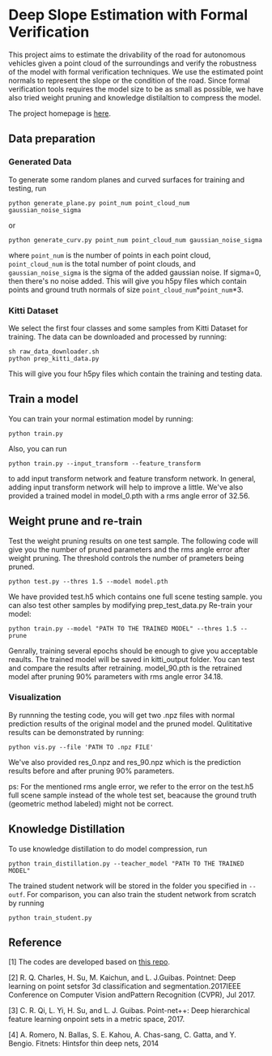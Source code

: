 # Deep Slope Estimation with Formal Verification

This project aims to estimate the drivability of the road for autonomous vehicles given a point cloud of the surroundings and verify the robustness of the model with formal verification techniques. We use the estimated point normals to 
represent the slope or the condition of the road. Since formal verification tools requires the model size to be as small as possible, we have also tried weight pruning and knowledge distilaltion to compress the model.

The project homepage is [here](https://mscvprojects.ri.cmu.edu/2019teamf/).

## Data preparation
### Generated Data
To generate some random planes and curved surfaces for training and testing, run
```
python generate_plane.py point_num point_cloud_num gaussian_noise_sigma
```
or
```
python generate_curv.py point_num point_cloud_num gaussian_noise_sigma
```
where `point_num` is the number of points in each point cloud, `point_cloud_num` is the total number of point clouds, and `gaussian_noise_sigma` is the sigma of the added gaussian noise. If sigma=0, then there's no noise added.
This will give you h5py files which contain points and ground truth normals of size `point_cloud_num`*`point_num`*3.
### Kitti Dataset
We select the first four classes and some samples from Kitti Dataset for training. The data can be downloaded and processed by running:
```
sh raw_data_downloader.sh
python prep_kitti_data.py
```
This will give you four h5py files which contain the training and testing data.

## Train a model

You can train your normal estimation model by running:
```
python train.py 
```
Also, you can run
```
python train.py --input_transform --feature_transform
```
to add input transform network and feature transform network. In general, adding input transform network will help to improve a little.
We've also provided a trained model in model_0.pth with a rms angle error of 32.56.

## Weight prune and re-train
Test the weight pruning results on one test sample. The following code will give you the number of pruned parameters and the rms angle error after weight pruning.
The threshold controls the number of prameters being pruned.
```
python test.py --thres 1.5 --model model.pth
```
We have provided test.h5 which contains one full scene testing sample. you can also test other samples by modifying prep_test_data.py
Re-train your model: 
```
python train.py --model "PATH TO THE TRAINED MODEL" --thres 1.5 --prune
```
Genrally, training several epochs should be enough to give you acceptable reaults. The trained model will be saved in kitti_output folder. You can test and compare the results after retraining. model_90.pth is the retrained model after pruning 90% parameters with rms angle error 34.18.

### Visualization
By runnning the testing code, you will get two .npz files with normal prediction results of the original model and the pruned model.
Qulititative results can be demonstrated by running:
```
python vis.py --file 'PATH TO .npz FILE'
```
We've also provided res_0.npz and res_90.npz which is the prediction results before and after pruning 90% parameters.

ps: For the mentioned rms angle error, we refer to the error on the test.h5 full scene sample instead of the whole test set, beacause the ground truth (geometric method labeled) might not be correct.

## Knowledge Distillation
To use knowledge distillation to do model compression, run
```
python train_distillation.py --teacher_model "PATH TO THE TRAINED MODEL"
```
The trained student network will be stored in the folder you specified in `--outf`.
For comparison, you can also train the student network from scratch by running
```
python train_student.py
```

## Reference
[1] The codes are developed based on [this repo](https://github.com/fxia22/pointnet.pytorch).

[2] R. Q. Charles, H. Su, M. Kaichun, and L. J.Guibas. Pointnet: Deep learning on point setsfor 3d classification and segmentation.2017IEEE Conference on Computer Vision andPattern Recognition (CVPR), Jul 2017.

[3] C. R. Qi, L. Yi, H. Su, and L. J. Guibas. Point-net++: Deep hierarchical feature learning onpoint sets in a metric space, 2017.

[4] A. Romero, N. Ballas, S. E. Kahou, A. Chas-sang, C. Gatta, and Y. Bengio. Fitnets: Hintsfor thin deep nets, 2014